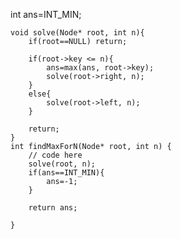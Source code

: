   int ans=INT_MIN;
    
    void solve(Node* root, int n){
        if(root==NULL) return;
        
        if(root->key <= n){
            ans=max(ans, root->key);
            solve(root->right, n);
        }
        else{
            solve(root->left, n);
        }
        
        return;
    }
    int findMaxForN(Node* root, int n) {
        // code here
        solve(root, n);
        if(ans==INT_MIN){
            ans=-1;
        }
        
        return ans;
        
    }
